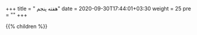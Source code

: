 +++
title = " هفته پنجم"
date = 2020-09-30T17:44:01+03:30
weight = 25
pre = "<i class='fa fa-graduation-cap ' ></i>"
+++

{{% children  %}}
